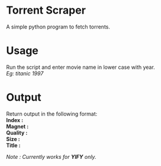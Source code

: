 # Torrent Scraper
A simple python program to fetch torrents.

# Usage
Run the script and enter movie name in lower case with year.\
*Eg: titanic 1997*

# Output
Return output in the following format:\
**Index : \
Magnet : \
Quality : \
Size : \
Title :**

*Note : Currently works for **YIFY** only.*
